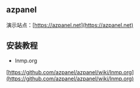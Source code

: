 ## azpanel
演示站点：[https://azpanel.net](https://azpanel.net)
## 安装教程
- lnmp.org

[https://github.com/azpanel/azpanel/wiki/lnmp.org](https://github.com/azpanel/azpanel/wiki/lnmp.org)
